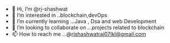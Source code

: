 - 👋 Hi, I’m @rj-shashwat
- 👀 I’m interested in ..blockchain,devOps
- 🌱 I’m currently learning ...Java , Dsa and web Development
- 💞️ I’m looking to collaborate on ...projects related to blockchain
- 📫 How to reach me ...@rjshashwatraj07lkl@gmail.com

<!---
rj-shashwat/rj-shashwat is a ✨ special ✨ repository because its `README.md` (this file) appears on your GitHub profile.
You can click the Preview link to take a look at your changes.
--->
